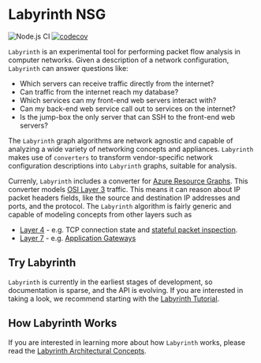 # Labyrinth NSG

![Node.js CI](https://github.com/MikeHopcroft/labyrinth/workflows/Node.js%20CI/badge.svg)
[![codecov](https://codecov.io/gh/tbarlow12/labyrinth/branch/main/graph/badge.svg)](https://codecov.io/gh/tbarlow12/labyrinth)

`Labyrinth` is an experimental tool for performing packet flow analysis in computer networks. Given a description of a network configuration, `Labyrinth` can answer questions like:
* Which servers can receive traffic directly from the internet?
* Can traffic from the internet reach my database?
* Which services can my front-end web servers interact with?
* Can my back-end web service call out to services on the internet?
* Is the jump-box the only server that can SSH to the front-end web servers?

The `Labyrinth` graph algorithms are network agnostic and capable of analyzing a wide variety of networking concepts and appliances. `Labyrinth` makes use of `converters` to transform vendor-specific network configuration descriptions into `Labyrinth` graphs, suitable for analysis.

Currenly, `Labyrinth` includes a converter for [Azure Resource Graphs](https://docs.microsoft.com/en-us/azure/governance/resource-graph/overview#:~:text=Azure%20Resource%20Graph%20is%20a,can%20effectively%20govern%20your%20environment.).
This converter models [OSI Layer 3](https://en.wikipedia.org/wiki/OSI_model#Layer_3:_Network_Layer) traffic. This means it can reason about IP packet headers fields, like the source and destination IP addresses and ports, and the protocol. The `Labyrinth` algorithm is fairly generic and capable of modeling concepts from other layers such as
* [Layer 4](https://en.wikipedia.org/wiki/OSI_model#Layer_4:_Transport_Layer) - e.g. TCP connection state and [stateful packet inspection](https://en.wikipedia.org/wiki/Stateful_firewall).
* [Layer 7](https://en.wikipedia.org/wiki/OSI_model#Layer_7:_Application_Layer) - e.g. [Application Gateways](https://docs.microsoft.com/en-us/azure/application-gateway/overview)

## Try Labyrinth
`Labyrinth` is currently in the earliest stages of development, so documentation is sparse, and the API is evolving. If you are interested in taking a look, we recommend starting with the
[Labyrinth Tutorial](documentation/tutorial.md).

## How Labyrinth Works
If you are interested in learning more about how `Labyrinth` works, please read the
[Labyrinth Architectural Concepts](documentation/architectural_concepts.md).

